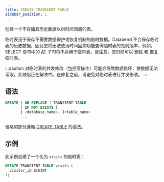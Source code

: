 ```yaml
---
title: CREATE TRANSIENT TABLE
sidebar_position: 1
---
```


创建一个不存储其历史数据以供时间回溯的表。

临时表用于保存不需要数据保护或恢复机制的临时数据。Databend 不会保存临时表的历史数据，因此您将无法使用时间回溯功能查询临时表的先前版本，例如，SELECT 语句中的 [AT](./../../20-query-syntax/03-query-at.md) 子句将不适用于临时表。请注意，您仍然可以 [删除](./20-ddl-drop-table.md) 和 [恢复](./21-ddl-undrop-table.md) 临时表。

:::caution
对临时表的并发修改（包括写操作）可能会导致数据损坏，使数据无法读取。此缺陷正在解决中。在修复之前，请避免对临时表进行并发修改。
:::

## 语法

```sql
CREATE [ OR REPLACE ] TRANSIENT TABLE 
       [ IF NOT EXISTS ] 
       [ <database_name>. ]<table_name>
       ...
```

省略的部分遵循 [CREATE TABLE](10-ddl-create-table.md) 的语法。

## 示例

此示例创建了一个名为 `visits` 的临时表：

```sql
CREATE TRANSIENT TABLE visits (
  visitor_id BIGINT
);
```